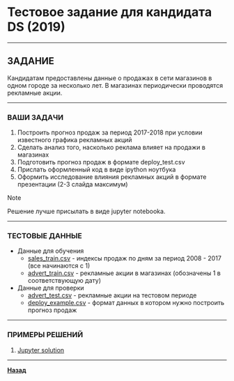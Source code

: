 # Тестовое задание для кандидата DS (2019)

***

## ЗАДАНИЕ

Кандидатам предоставлены данные о продажах в сети магазинов в одном городе за несколько лет. В магазинах периодически проводятся рекламные акции. 

***

### ВАШИ ЗАДАЧИ

1. Построить прогноз продаж за период 2017-2018 при условии известного графика рекламных акций
2. Сделать анализ того, насколько реклама влияет на продажи в магазинах
3. Подготовить прогноз продаж в формате deploy_test.csv
4. Прислать оформленный код в виде ipython ноутбука
5. Оформить исследование влияния рекламных акций в формате презентации (2-3 слайда максимум)  

> [!NOTE] 
> Решение лучше присылать в виде jupyter notebookа.

***

### ТЕСТОВЫЕ ДАННЫЕ

- Данные для обучения
	- [sales_train.csv](sales_train.csv) - индексы продаж по дням за период 2008 - 2017 (все начинаются с 1)
	- [advert_train.csv](advert_train.csv) - рекламные акции в магазинах (обозначены 1 в соответствующую дату)
- Данные для проверки
	- [advert_test.csv](advert_test.csv) - рекламные акции на тестовом периоде
	- [deploy_example.csv](deploy_example.csv) - формат данных в котором нужно построить прогноз продаж

***

### ПРИМЕРЫ РЕШЕНИЙ

1. [Jupyter solution](solution_2.ipynb)
***

**[Назад](/ml/README.md)**